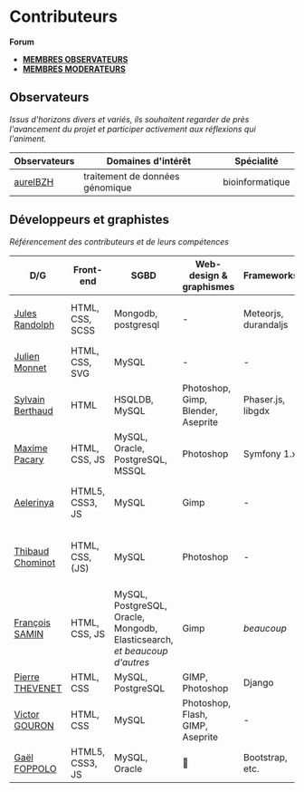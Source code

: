 # Contributeurs

**Forum**
- [**MEMBRES OBSERVATEURS**](https://github.com/sveinburne/lets-play-science/issues/37)
- [**MEMBRES MODERATEURS**](https://github.com/sveinburne/lets-play-science/issues/1)

## Observateurs

*Issus d'horizons divers et variés, ils souhaitent regarder de près l'avancement du projet et participer activement aux réflexions qui l'animent.*

| Observateurs | Domaines d'intérêt | Spécialité |
|--------------|--------------------|------------|
|[aurelBZH](https://github.com/aurelBZH) | traitement de données génomique | bioinformatique |

## Développeurs et graphistes

*Référencement des contributeurs et de leurs compétences*

| D/G | Front-end | SGBD | Web-design & graphismes | Frameworks | Langages | Serveur |
|-----|-----------|------|-------------------------|------------|----------|---------|
| [Jules Randolph](https://github.com/sveinburne/) | HTML, CSS, SCSS | Mongodb, postgresql | - | Meteorjs, durandaljs | ECMA5, ECMA6, coffee, java | J2EE, Nodejs |
| [Julien Monnet](https://github.com/roxtarmy/) | HTML, CSS, SVG | MySQL | - | - | PHP, C, C++ | PHP, Nodejs |
| [Sylvain Berthaud](https://github.com/akrib/) | HTML | HSQLDB, MySQL | Photoshop, Gimp, Blender, Aseprite | Phaser.js, libgdx | javascript, java, PHP, vb.net | J2EE |
| [Maxime Pacary](https://github.com/Frosty-Z) | HTML, CSS, JS | MySQL, Oracle, PostgreSQL, MSSQL | Photoshop | Symfony 1.x | PHP, JS, Java, Python, VB | PHP, Python |
| [Aelerinya](https://github.com/Aelerinya) | HTML5, CSS3, JS | MySQL | Gimp | - | HTML5, CSS3, Javascript, PHP | PHP |
| [Thibaud Chominot](https://github.com/Phacocherman/) | HTML, CSS, (JS) | MySQL | Photoshop | - | Ocaml, C, C#, Python, Java, (C++) | (PHP) |
| [François SAMIN](https://github.com/fsamin/) | HTML, CSS, JS | MySQL, PostgreSQL, Oracle, Mongodb, Elasticsearch, *et beaucoup d'autres* | Gimp | *beaucoup* | Java, Groovy, JS, Go  | J2EE, Nodejs, Go |
| [Pierre THEVENET](https://github.com/Gophys) | HTML, CSS | MySQL, PostgreSQL | GIMP, Photoshop | Django | C++, Python | Python |
| [Victor GOURON](https://github.com/hantropi) | HTML, CSS | MySQL | Photoshop, Flash, GIMP, Aseprite | - | Java, Python, PHP, (C) | PHP |
| [Gaël FOPPOLO](https://github.com/gaelfoppolo) | HTML5, CSS3, JS | MySQL, Oracle | 🙈 | Bootstrap, etc. | Swift, PHP, Java, C, etc.  | PHP, Swift |
